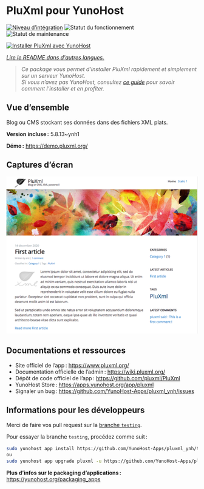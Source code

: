 <!--
Nota bene : ce README est automatiquement généré par <https://github.com/YunoHost/apps/tree/master/tools/readme_generator>
Il NE doit PAS être modifié à la main.
-->

# PluXml pour YunoHost

[![Niveau d’intégration](https://dash.yunohost.org/integration/pluxml.svg)](https://dash.yunohost.org/appci/app/pluxml) ![Statut du fonctionnement](https://ci-apps.yunohost.org/ci/badges/pluxml.status.svg) ![Statut de maintenance](https://ci-apps.yunohost.org/ci/badges/pluxml.maintain.svg)

[![Installer PluXml avec YunoHost](https://install-app.yunohost.org/install-with-yunohost.svg)](https://install-app.yunohost.org/?app=pluxml)

*[Lire le README dans d'autres langues.](./ALL_README.md)*

> *Ce package vous permet d’installer PluXml rapidement et simplement sur un serveur YunoHost.*  
> *Si vous n’avez pas YunoHost, consultez [ce guide](https://yunohost.org/install) pour savoir comment l’installer et en profiter.*

## Vue d’ensemble

Blog ou CMS stockant ses données dans des fichiers XML plats.


**Version incluse :** 5.8.13~ynh1

**Démo :** <https://demo.pluxml.org/>

## Captures d’écran

![Capture d’écran de PluXml](./doc/screenshots/screenshot.png)

## Documentations et ressources

- Site officiel de l’app : <https://www.pluxml.org/>
- Documentation officielle de l’admin : <https://wiki.pluxml.org/>
- Dépôt de code officiel de l’app : <https://github.com/pluxml/PluXml>
- YunoHost Store : <https://apps.yunohost.org/app/pluxml>
- Signaler un bug : <https://github.com/YunoHost-Apps/pluxml_ynh/issues>

## Informations pour les développeurs

Merci de faire vos pull request sur la [branche `testing`](https://github.com/YunoHost-Apps/pluxml_ynh/tree/testing).

Pour essayer la branche `testing`, procédez comme suit :

```bash
sudo yunohost app install https://github.com/YunoHost-Apps/pluxml_ynh/tree/testing --debug
ou
sudo yunohost app upgrade pluxml -u https://github.com/YunoHost-Apps/pluxml_ynh/tree/testing --debug
```

**Plus d’infos sur le packaging d’applications :** <https://yunohost.org/packaging_apps>
